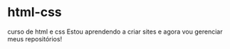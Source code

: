 # html-css
 curso de html e css 
 Estou aprendendo a criar sites e agora vou gerenciar meus repositórios!